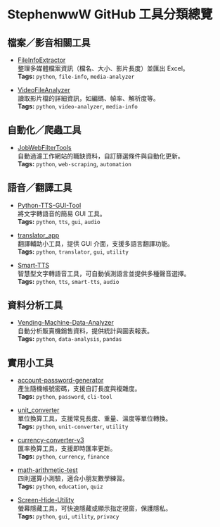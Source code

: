 # StephenwwW GitHub 工具分類總覽

##  檔案／影音相關工具

- [FileInfoExtractor](https://github.com/StephenwwW/FileInfoExtractor)  
  整理多媒體檔案資訊（檔名、大小、影片長度）並匯出 Excel。  
  **Tags:** `python`, `file-info`, `media-analyzer`

- [VideoFileAnalyzer](https://github.com/StephenwwW/VideoFileAnalyzer)  
  讀取影片檔的詳細資訊，如編碼、幀率、解析度等。  
  **Tags:** `python`, `video-analyzer`, `media-info`

##  自動化／爬蟲工具

- [JobWebFilterTools](https://github.com/StephenwwW/JobWebFilterTools)  
  自動過濾工作網站的職缺資料，自訂篩選條件與自動化更新。  
  **Tags:** `python`, `web-scraping`, `automation`

##  語音／翻譯工具

- [Python-TTS-GUI-Tool](https://github.com/StephenwwW/Python-TTS-GUI-Tool)  
  將文字轉語音的簡易 GUI 工具。  
  **Tags:** `python`, `tts`, `gui`, `audio`

- [translator_app](https://github.com/StephenwwW/translator_app)  
  翻譯輔助小工具，提供 GUI 介面，支援多語言翻譯功能。  
  **Tags:** `python`, `translator`, `gui`, `utility`

- [Smart-TTS](https://github.com/StephenwwW/Smart-TTS)  
  智慧型文字轉語音工具，可自動偵測語言並提供多種聲音選擇。  
  **Tags:** `python`, `tts`, `smart-tts`, `audio`

##  資料分析工具

- [Vending-Machine-Data-Analyzer](https://github.com/StephenwwW/Vending-Machine-Data-Analyzer)  
  自動分析販賣機銷售資料，提供統計與圖表報表。  
  **Tags:** `python`, `data-analysis`, `pandas`

##  實用小工具

- [account-password-generator](https://github.com/StephenwwW/account-password-generator)  
  產生隨機帳號密碼，支援自訂長度與複雜度。  
  **Tags:** `python`, `password`, `cli-tool`

- [unit_converter](https://github.com/StephenwwW/unit_converter)  
  單位換算工具，支援常見長度、重量、溫度等單位轉換。  
  **Tags:** `python`, `unit-converter`, `utility`

- [currency-converter-v3](https://github.com/StephenwwW/currency-converter-v3)  
  匯率換算工具，支援即時匯率更新。  
  **Tags:** `python`, `currency`, `finance`

- [math-arithmetic-test](https://github.com/StephenwwW/math-arithmetic-test)  
  四則運算小測驗，適合小朋友數學練習。  
  **Tags:** `python`, `education`, `quiz`

- [Screen-Hide-Utility](https://github.com/StephenwwW/Screen-Hide-Utility)  
  螢幕隱藏工具，可快速隱藏或顯示指定視窗，保護隱私。  
  **Tags:** `python`, `gui`, `utility`, `privacy`
